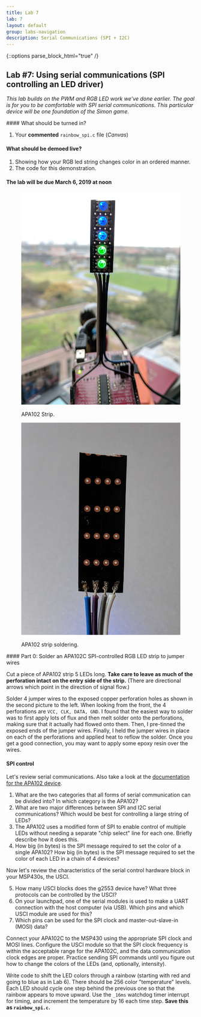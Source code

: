 ```yaml
---
title: Lab 7
lab: 7
layout: default
group: labs-navigation
description: Serial Communications (SPI + I2C)
---
```


{::options parse_block_html="true" /}

## Lab #7: Using serial communications (SPI controlling an LED driver)

_This lab builds on the PWM and RGB LED work we've done earlier. The goal is
for you to be comfortable with SPI serial communications. This particular
device will be one foundation of the Simon game._

<div class="alert alert-danger" role="alert">
#### What should be turned in?

  1. Your **commented** `rainbow_spi.c` file (_Canvas_)

#### What should be demoed live?
  1. Showing how your RGB led string changes color in an ordered manner.
  3. The code for this demonstration.

#### The lab will be due March 6, 2019 at noon

</div>

<div class="row">
<div class="col-md-3 col-sm-6 col-xs-6">
<figure class="figure">
<a href="APA102-Strip-Front.jpg"> <img src="APA102-Strip-Front.jpg"
    class="figure-img img-fluid rounded" alt="APA102 Strip"></a>
<figcaption class="figure-caption"><p>APA102 Strip.</p></figcaption>
</figure>
<figure class="figure">
<a href="APA102-Strip-Back.jpg"> <img src="APA102-Strip-Back.jpg"
    class="figure-img img-fluid rounded" alt="APA102 Strip Back"></a>
<figcaption class="figure-caption"><p>APA102 strip soldering.</p></figcaption>
</figure>

</div>
<div class="col-md-9 col-sm-12 col-xs-12">
#### Part 0: Solder an APA102C SPI-controlled RGB LED strip to jumper wires

Cut a piece of APA102 strip 5 LEDs long. **Take care to leave as much of the
perforation intact on the entry side of the strip.** (There are directional
arrows which point in the direction of signal flow.)

Solder 4 jumper wires to the exposed copper perforation holes as shown in
the second picture to the left. When looking from the front, the 4
perforations are `VCC, CLK, DATA, GND`. I found that the easiest way to solder
was to first apply lots of flux and then melt solder onto the perforations,
making sure that it actually had flowed onto them. Then, I pre-tinned the
exposed ends of the jumper wires. Finally, I held the jumper wires in place on
each of the perforations and applied heat to reflow the solder. Once you get a
good connection, you may want to apply some epoxy resin over the wires.


#### SPI control

Let's review serial communications. Also take a look at the [documentation for the APA102
device](https://www.adafruit.com/product/2343).

<ol class="questions">
<li>What are the two categories that all forms of serial communication can be divided into?
In which category is the APA102?</li>
<li>What are two major differences between SPI and I2C serial communications? Which would be
best for controlling a large string of LEDs?</li>
<li>The APA102 uses a modified form of SPI to enable control of multiple LEDs without needing a
separate "chip select" line for each one. Briefly describe how it does this.</li>
<li>How big (in bytes) is the SPI message required to set the color of a single APA102? How
big (in bytes) is the SPI message required to set the color of each LED in a chain of 4
devices?</li>
</ol>

Now let's review the characteristics of the serial control hardware block
in your MSP430s, the USCI.

<ol class="questions" start="5">
<li>How many USCI blocks does the g2553 device have? What three protocols can be controlled by
the USCI?</li>
<li>On your launchpad, one of the serial modules is used to make a UART connection with the
host computer (via USB). Which pins and which USCI module are used for this? </li>
<li>Which pins can be used for the SPI clock and master-out-slave-in (MOSI)
data?</li>
</ol>

Connect your APA102C to the MSP430 using the appropriate SPI clock and MOSI
lines. Configure the USCI module so that the SPI clock frequency is within the
acceptable range for the APA102C, and the data communication clock edges are
proper. Practice sending SPI commands until you figure out how to change the
colors of the LEDs (and, optionally, intensity).

Write code to shift the LED colors through a rainbow (starting with red and
going to blue as in Lab 6). There should be 256 color "temperature" levels. Each
LED should cycle one step behind the previous one so that the rainbow appears to
move upward. Use the `_16ms` watchdog timer interrupt for timing, and increment
the temperature by 16 each time step. **Save this as `rainbow_spi.c`.**


</div>
</div>
